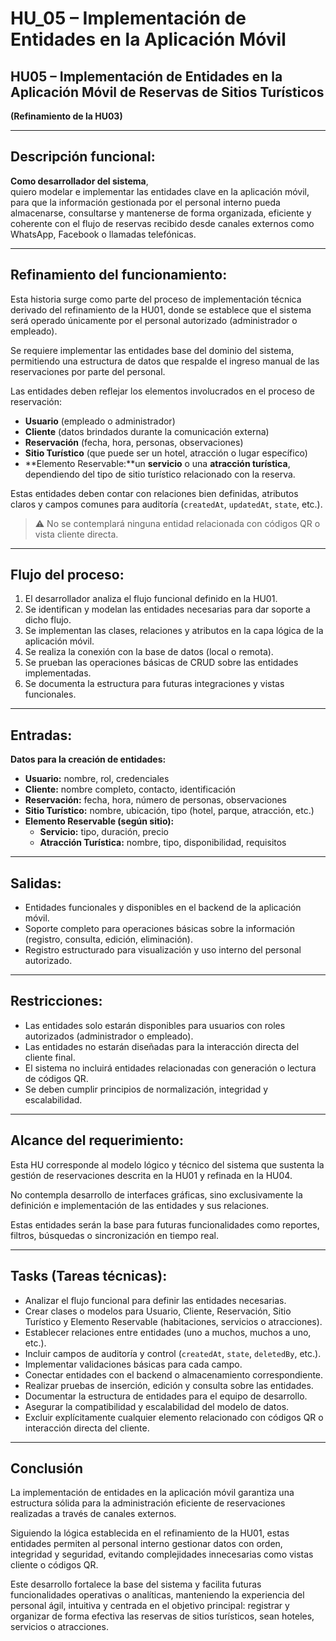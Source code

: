 # HU_05 – Implementación de Entidades en la Aplicación Móvil  
## HU05 – Implementación de Entidades en la Aplicación Móvil de Reservas de Sitios Turísticos  
**(Refinamiento de la HU03)**

---

## Descripción funcional:

**Como desarrollador del sistema**,  
quiero modelar e implementar las entidades clave en la aplicación móvil,  
para que la información gestionada por el personal interno pueda almacenarse, consultarse y mantenerse de forma organizada, eficiente y coherente con el flujo de reservas recibido desde canales externos como WhatsApp, Facebook o llamadas telefónicas.

---

## Refinamiento del funcionamiento:

Esta historia surge como parte del proceso de implementación técnica derivado del refinamiento de la HU01, donde se establece que el sistema será operado únicamente por el personal autorizado (administrador o empleado).

Se requiere implementar las entidades base del dominio del sistema, permitiendo una estructura de datos que respalde el ingreso manual de las reservaciones por parte del personal.

Las entidades deben reflejar los elementos involucrados en el proceso de reservación:

- **Usuario** (empleado o administrador)  
- **Cliente** (datos brindados durante la comunicación externa)  
- **Reservación** (fecha, hora, personas, observaciones)  
- **Sitio Turístico** (que puede ser un hotel, atracción o lugar específico)  
- **Elemento Reservable:**un **servicio** o una **atracción turística**, dependiendo del tipo de sitio turístico relacionado con la reserva.  

Estas entidades deben contar con relaciones bien definidas, atributos claros y campos comunes para auditoría (`createdAt`, `updatedAt`, `state`, etc.).

> ⚠️ No se contemplará ninguna entidad relacionada con códigos QR o vista cliente directa.

---

## Flujo del proceso:

1. El desarrollador analiza el flujo funcional definido en la HU01.  
2. Se identifican y modelan las entidades necesarias para dar soporte a dicho flujo.  
3. Se implementan las clases, relaciones y atributos en la capa lógica de la aplicación móvil.  
4. Se realiza la conexión con la base de datos (local o remota).  
5. Se prueban las operaciones básicas de CRUD sobre las entidades implementadas.  
6. Se documenta la estructura para futuras integraciones y vistas funcionales.

---

## Entradas:

**Datos para la creación de entidades:**

- **Usuario:** nombre, rol, credenciales  
- **Cliente:** nombre completo, contacto, identificación  
- **Reservación:** fecha, hora, número de personas, observaciones  
- **Sitio Turístico:** nombre, ubicación, tipo (hotel, parque, atracción, etc.)  
- **Elemento Reservable (según sitio):**  
  - **Servicio:** tipo, duración, precio  
  - **Atracción Turística:** nombre, tipo, disponibilidad, requisitos

---

## Salidas:

- Entidades funcionales y disponibles en el backend de la aplicación móvil.  
- Soporte completo para operaciones básicas sobre la información (registro, consulta, edición, eliminación).  
- Registro estructurado para visualización y uso interno del personal autorizado.  

---

## Restricciones:

- Las entidades solo estarán disponibles para usuarios con roles autorizados (administrador o empleado).  
- Las entidades no estarán diseñadas para la interacción directa del cliente final.  
- El sistema no incluirá entidades relacionadas con generación o lectura de códigos QR.  
- Se deben cumplir principios de normalización, integridad y escalabilidad.  

---

## Alcance del requerimiento:

Esta HU corresponde al modelo lógico y técnico del sistema que sustenta la gestión de reservaciones descrita en la HU01 y refinada en la HU04.

No contempla desarrollo de interfaces gráficas, sino exclusivamente la definición e implementación de las entidades y sus relaciones.

Estas entidades serán la base para futuras funcionalidades como reportes, filtros, búsquedas o sincronización en tiempo real.

---

## Tasks (Tareas técnicas):

- Analizar el flujo funcional para definir las entidades necesarias.  
- Crear clases o modelos para Usuario, Cliente, Reservación, Sitio Turístico y Elemento Reservable (habitaciones, servicios o atracciones).  
- Establecer relaciones entre entidades (uno a muchos, muchos a uno, etc.).  
- Incluir campos de auditoría y control (`createdAt`, `state`, `deletedBy`, etc.).  
- Implementar validaciones básicas para cada campo.  
- Conectar entidades con el backend o almacenamiento correspondiente.  
- Realizar pruebas de inserción, edición y consulta sobre las entidades.  
- Documentar la estructura de entidades para el equipo de desarrollo.  
- Asegurar la compatibilidad y escalabilidad del modelo de datos.  
- Excluir explícitamente cualquier elemento relacionado con códigos QR o interacción directa del cliente.  

---

## Conclusión

La implementación de entidades en la aplicación móvil garantiza una estructura sólida para la administración eficiente de reservaciones realizadas a través de canales externos.

Siguiendo la lógica establecida en el refinamiento de la HU01, estas entidades permiten al personal interno gestionar datos con orden, integridad y seguridad, evitando complejidades innecesarias como vistas cliente o códigos QR.

Este desarrollo fortalece la base del sistema y facilita futuras funcionalidades operativas o analíticas, manteniendo la experiencia del personal ágil, intuitiva y centrada en el objetivo principal: registrar y organizar de forma efectiva las reservas de sitios turísticos, sean hoteles, servicios o atracciones.

